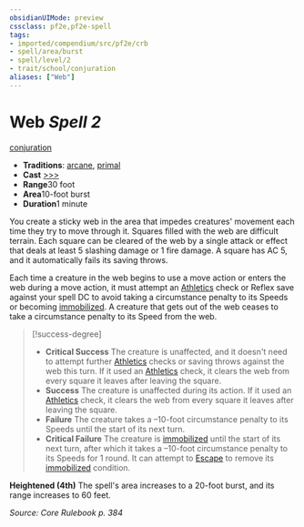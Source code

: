 ```yaml
---
obsidianUIMode: preview
cssclass: pf2e,pf2e-spell
tags:
- imported/compendium/src/pf2e/crb
- spell/area/burst
- spell/level/2
- trait/school/conjuration
aliases: ["Web"]
---
```

# Web *Spell 2*   
[conjuration](conjuration.md)  

- **Traditions**: [arcane](arcane.md), [primal](primal.md)
- **Cast** [>>>](chapter-9-playing-the-game.md#Actions "Three-Action") 
- **Range**30 foot
- **Area**10-foot burst
- **Duration**1 minute

You create a sticky web in the area that impedes creatures' movement each time they try to move through it. Squares filled with the web are difficult terrain. Each square can be cleared of the web by a single attack or effect that deals at least 5 slashing damage or 1 fire damage. A square has AC 5, and it automatically fails its saving throws.

Each time a creature in the web begins to use a move action or enters the web during a move action, it must attempt an [Athletics](../skills.md#Athletics) check or Reflex save against your spell DC to avoid taking a circumstance penalty to its Speeds or becoming [immobilized](conditions.md#Immobilized). A creature that gets out of the web ceases to take a circumstance penalty to its Speed from the web.

> [!success-degree] 
> - **Critical Success** The creature is unaffected, and it doesn't need to attempt further [Athletics](../skills.md#Athletics) checks or saving throws against the web this turn. If it used an [Athletics](../skills.md#Athletics) check, it clears the web from every square it leaves after leaving the square.
> - **Success** The creature is unaffected during its action. If it used an [Athletics](../skills.md#Athletics) check, it clears the web from every square it leaves after leaving the square.
> - **Failure** The creature takes a –10-foot circumstance penalty to its Speeds until the start of its next turn.
> - **Critical Failure** The creature is [immobilized](conditions.md#Immobilized) until the start of its next turn, after which it takes a –10-foot circumstance penalty to its Speeds for 1 round. It can attempt to [Escape](escape.md) to remove its [immobilized](conditions.md#Immobilized) condition.

**Heightened (4th)** The spell's area increases to a 20-foot burst, and its range increases to 60 feet.

*Source: Core Rulebook p. 384*